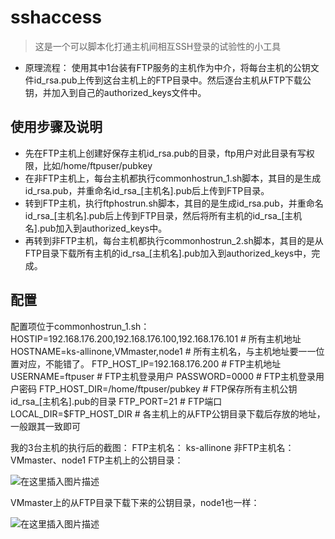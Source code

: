 # sshaccess

> 这是一个可以脚本化打通主机间相互SSH登录的试验性的小工具


* 原理流程：
  使用其中1台装有FTP服务的主机作为中介，将每台主机的公钥文件id_rsa.pub上传到这台主机上的FTP目录中。然后逐台主机从FTP下载公钥，并加入到自己的authorized_keys文件中。
## 使用步骤及说明
* 先在FTP主机上创建好保存主机id_rsa.pub的目录，ftp用户对此目录有写权限，比如/home/ftpuser/pubkey
* 在非FTP主机上，每台主机都执行commonhostrun_1.sh脚本，其目的是生成id_rsa.pub，并重命名id_rsa_[主机名].pub后上传到FTP目录。
* 转到FTP主机，执行ftphostrun.sh脚本，其目的是生成id_rsa.pub，并重命名id_rsa_[主机名].pub后上传到FTP目录，然后将所有主机的id_rsa_[主机名].pub加入到authorized_keys中。
* 再转到非FTP主机，每台主机都执行commonhostrun_2.sh脚本，其目的是从FTP目录下载所有主机的id_rsa_[主机名].pub加入到authorized_keys中，完成。

## 配置
配置项位于commonhostrun_1.sh：
HOSTIP=192.168.176.200,192.168.176.100,192.168.176.101   # 所有主机地址
HOSTNAME=ks-allinone,VMmaster,node1                      # 所有主机名，与主机地址要一一位置对应，不能错了。
FTP_HOST_IP=192.168.176.200                              # FTP主机地址
USERNAME=ftpuser                                         # FTP主机登录用户
PASSWORD=0000                                            # FTP主机登录用户密码
FTP_HOST_DIR=/home/ftpuser/pubkey                        # FTP保存所有主机公钥id_rsa_[主机名].pub的目录
FTP_PORT=21                                              # FTP端口
LOCAL_DIR=$FTP_HOST_DIR                                  # 各主机上的从FTP公钥目录下载后存放的地址，一般跟其一致即可

我的3台主机的执行后的截图：
FTP主机名： ks-allinone
非FTP主机名：VMmaster、node1
FTP主机上的公钥目录：

![在这里插入图片描述](https://img-blog.csdnimg.cn/20200414222828133.png)

VMmaster上的从FTP目录下载下来的公钥目录，node1也一样：

![在这里插入图片描述](https://img-blog.csdnimg.cn/20200414223044493.png)
